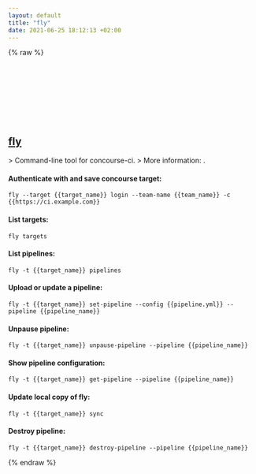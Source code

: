```yaml
---
layout: default
title: "fly"
date: 2021-06-25 18:12:13 +02:00
---
```

{% raw %}
<h2 id="fly">
  <a href="/en/common/fly.html">fly</a> <a href="#fly"><svg class="icon">
    <use href="/assets/images/unicode_sprite.svg#link" />
  </svg></a>
</h2>
> Command-line tool for concourse-ci.
> More information: <https://concourse-ci.org/fly.html>.

#### Authenticate with and save concourse target:
```shell
fly --target {{target_name}} login --team-name {{team_name}} -c {{https://ci.example.com}}
```
#### List targets:
```shell
fly targets
```
#### List pipelines:
```shell
fly -t {{target_name}} pipelines
```
#### Upload or update a pipeline:
```shell
fly -t {{target_name}} set-pipeline --config {{pipeline.yml}} --pipeline {{pipeline_name}}
```
#### Unpause pipeline:
```shell
fly -t {{target_name}} unpause-pipeline --pipeline {{pipeline_name}}
```
#### Show pipeline configuration:
```shell
fly -t {{target_name}} get-pipeline --pipeline {{pipeline_name}}
```
#### Update local copy of fly:
```shell
fly -t {{target_name}} sync
```
#### Destroy pipeline:
```shell
fly -t {{target_name}} destroy-pipeline --pipeline {{pipeline_name}}
```
{% endraw %}
